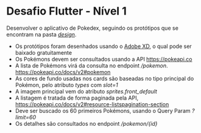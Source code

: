 # Desafio Flutter - Nível 1

Desenvolver o aplicativo de Pokedex, seguindo os protótipos que se encontram na pasta [*design*](./design/design.xd).

- Os protótipos foram desenhados usando o [Adobe XD](https://www.adobe.com/br/products/xd.html), o qual pode ser baixado gratuitamente
- Os Pokémons devem ser consultados usando a API https://pokeapi.co
- A lista de Pokémons virá da consulta no endpoint */pokemon*. https://pokeapi.co/docs/v2#pokemon
- As cores de fundo usadas nos cards são baseadas no tipo principal do Pokémon, pelo atributo *types* com *slot=1*
- A imagem principal vem do atributo *sprites.front_default*
- A listagem é tratada de forma paginada pela API, https://pokeapi.co/docs/v2#resource-listspagination-section
- Deve ser buscado os 60 primeiros Pokémons, usando o Query Param *?limit=60*
- Os detalhes são consultados no endpoint */pokemon/{id}*
